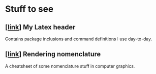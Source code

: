 # Stuff to see

## [[link](./res/latex_header.tex)] My Latex header
Contains package inclusions and command definitions I use day-to-day.

## [[link](./rendering_nomenclature.md)] Rendering nomenclature
A cheatsheet of some nomenclature stuff in computer graphics.
